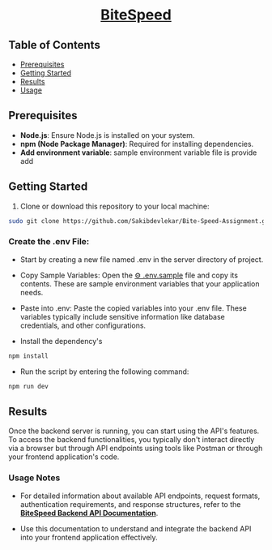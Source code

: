 <div align="center">
   <a href="https://api-bite-speed.onrender.com/docs/" target="_blank">
      <h1>BiteSpeed</h1>
    </a>
</div>




## Table of Contents

-   [Prerequisites](#prerequisites)
-   [Getting Started](#getting-started)
-   [Results](#results)
-   [Usage](#usage-notes)

## Prerequisites

-   **Node.js**: Ensure Node.js is installed on your system.
-   **npm (Node Package Manager)**: Required for installing dependencies.
-   **Add environment variable**: sample environment variable file is provide add

## Getting Started

1. Clone or download this repository to your local machine:

```bash
sudo git clone https://github.com/Sakibdevlekar/Bite-Speed-Assignment.git
```



### **Create the .env File:**

-   Start by creating a new file named .env in the server directory of project.

-   Copy Sample Variables:
    Open the [⚙️ .env.sample](./.env.sample) file and copy its contents. These are sample environment variables that your application needs.

-   Paste into .env:
    Paste the copied variables into your .env file. These variables typically include sensitive information like  database credentials, and other configurations.

-   Install the dependency's

```javascript
npm install
```

-   Run the script by entering the following command:

```javascript
npm run dev
```

## Results

Once the backend server is running, you can start using the API's features. To access the backend functionalities, you typically don't interact directly via a browser but through API endpoints using tools like Postman or through your frontend application's code.

### Usage Notes

-   For detailed information about available API endpoints, request formats, authentication requirements, and response structures, refer to the **[BiteSpeed Backend API Documentation](https://api-bite-speed.onrender.com/docs/)**.

-   Use this documentation to understand and integrate the backend API into your frontend application effectively.


